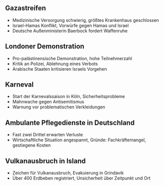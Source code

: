 ## Gazastreifen
- Medizinische Versorgung schwierig, größtes Krankenhaus geschlossen
- Israel-Hamas Konflikt, Vorwürfe gegen Hamas und Israel
- Deutsche Außenministerin Baerbock fordert Waffenruhe

## Londoner Demonstration
- Pro-palästinensische Demonstration, hohe Teilnehmerzahl
- Kritik an Polizei, Ablehnung eines Verbots
- Arabische Staaten kritisieren Israels Vorgehen

## Karneval
- Start der Karnevalssaison in Köln, Sicherheitsprobleme
- Mahnwache gegen Antisemitismus
- Warnung vor problematischen Verkleidungen

## Ambulante Pflegedienste in Deutschland
- Fast zwei Drittel erwarten Verluste
- Wirtschaftliche Situation angespannt, Gründe: Fachkräftemangel, gestiegene Kosten

## Vulkanausbruch in Island
- Zeichen für Vulkanausbruch, Evakuierung in Grindavik
- Über 400 Erdbeben registriert, Unsicherheit über Zeitpunkt und Ort
